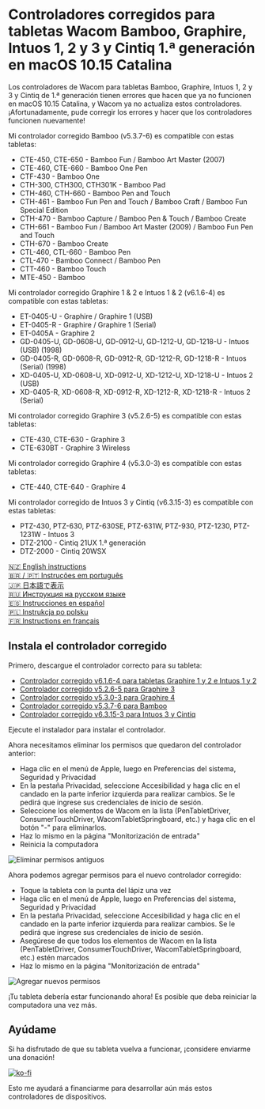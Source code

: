 # Controladores corregidos para tabletas Wacom Bamboo, Graphire, Intuos 1, 2 y 3 y Cintiq 1.ª generación en macOS 10.15 Catalina

Los controladores de Wacom para tabletas Bamboo, Graphire, Intuos 1, 2 y 3 y Cintiq de 1.ª generación tienen errores que
hacen que ya no funcionen en macOS 10.15 Catalina, y Wacom ya no actualiza estos controladores.
¡Afortunadamente, pude corregir los errores y hacer que los controladores funcionen nuevamente!

Mi controlador corregido Bamboo (v5.3.7-6) es compatible con estas tabletas:

- CTE-450, CTE-650 - Bamboo Fun / Bamboo Art Master (2007)
- CTE-460, CTE-660 - Bamboo One Pen
- CTF-430 - Bamboo One
- CTH-300, CTH300, CTH301K - Bamboo Pad
- CTH-460, CTH-660 - Bamboo Pen and Touch
- CTH-461 - Bamboo Fun Pen and Touch / Bamboo Craft / Bamboo Fun Special Edition
- CTH-470 - Bamboo Capture / Bamboo Pen & Touch / Bamboo Create
- CTH-661 - Bamboo Fun / Bamboo Art Master (2009) / Bamboo Fun Pen and Touch
- CTH-670 - Bamboo Create
- CTL-460, CTL-660 - Bamboo Pen 
- CTL-470 - Bamboo Connect / Bamboo Pen
- CTT-460 - Bamboo Touch
- MTE-450 - Bamboo

Mi controlador corregido Graphire 1 & 2 e Intuos 1 & 2 (v6.1.6-4) es compatible con estas tabletas:

- ET-0405-U - Graphire / Graphire 1 (USB)
- ET-0405-R - Graphire / Graphire 1 (Serial)
- ET-0405A - Graphire 2
- GD-0405-U, GD-0608-U, GD-0912-U, GD-1212-U, GD-1218-U - Intuos (USB) (1998)
- GD-0405-R, GD-0608-R, GD-0912-R, GD-1212-R, GD-1218-R - Intuos (Serial) (1998)
- XD-0405-U, XD-0608-U, XD-0912-U, XD-1212-U, XD-1218-U - Intuos 2 (USB)
- XD-0405-R, XD-0608-R, XD-0912-R, XD-1212-R, XD-1218-R - Intuos 2 (Serial)

Mi controlador corregido Graphire 3 (v5.2.6-5) es compatible con estas tabletas:

- CTE-430, CTE-630 - Graphire 3
- CTE-630BT - Graphire 3 Wireless

Mi controlador corregido Graphire 4 (v5.3.0-3) es compatible con estas tabletas:

- CTE-440, CTE-640 - Graphire 4

Mi controlador corregido de Intuos 3 y Cintiq (v6.3.15-3) es compatible con estas tabletas:

- PTZ-430, PTZ-630, PTZ-630SE, PTZ-631W, PTZ-930, PTZ-1230, PTZ-1231W - Intuos 3
- DTZ-2100 - Cintiq 21UX 1.ª generación
- DTZ-2000 - Cintiq 20WSX

[🇳🇿 English instructions](Readme.md)   
[🇧🇷 / 🇵🇹 Instruções em português](Readme.pt-BR.md)  
[🇯🇵 日本語で表示](Readme.ja-JP.md)   
[🇷🇺 Инструкция на русском языке](Readme.ru-RU.md)  
[🇪🇸 Instrucciones en español](Readme.es.md)   
[🇵🇱 Instrukcja po polsku](Readme.pl.md)   
[🇫🇷 Instructions en français](Readme.fr-FR.md)   

## Instala el controlador corregido

Primero, descargue el controlador correcto para su tableta:

- [Controlador corregido v6.1.6-4 para tabletas Graphire 1 y 2 e Intuos 1 y 2](https://github.com/thenickdude/wacom-driver-fix/releases/download/patch-10/Install-Wacom-Tablet-6.1.6-4-patched.pkg)
- [Controlador corregido v5.2.6-5 para Graphire 3](https://github.com/thenickdude/wacom-driver-fix/releases/download/patch-10/Install-Wacom-Tablet-5.2.6-5-patched.pkg)
- [Controlador corregido v5.3.0-3 para Graphire 4](https://github.com/thenickdude/wacom-driver-fix/releases/download/patch-10/Install-Wacom-Tablet-5.3.0-3-patched.pkg)
- [Controlador corregido v5.3.7-6 para Bamboo](https://github.com/thenickdude/wacom-driver-fix/releases/download/patch-10/Install-Wacom-Tablet-5.3.7-6-patched.pkg)
- [Controlador corregido v6.3.15-3 para Intuos 3 y Cintiq](https://github.com/thenickdude/wacom-driver-fix/releases/download/patch-10/Install-Wacom-Tablet-6.3.15-3-patched.pkg)

Ejecute el instalador para instalar el controlador.

Ahora necesitamos eliminar los permisos que quedaron del controlador anterior:

- Haga clic en el menú de Apple, luego en Preferencias del sistema, Seguridad y Privacidad
- En la pestaña Privacidad, seleccione Accesibilidad y haga clic en el candado en la parte inferior izquierda para realizar cambios. Se le pedirá que ingrese sus credenciales de inicio de sesión.
- Seleccione los elementos de Wacom en la lista (PenTabletDriver, ConsumerTouchDriver, WacomTabletSpringboard, etc.) y haga clic en el botón "-" para eliminarlos.
- Haz lo mismo en la página "Monitorización de entrada"
- Reinicia la computadora

![Eliminar permisos antiguos](screenshots/en-AU/security-and-privacy-delete.jpg)

Ahora podemos agregar permisos para el nuevo controlador corregido:

- Toque la tableta con la punta del lápiz una vez
- Haga clic en el menú de Apple, luego en Preferencias del sistema, Seguridad y Privacidad
- En la pestaña Privacidad, seleccione Accesibilidad y haga clic en el candado en la parte inferior izquierda para realizar cambios. Se le pedirá que ingrese sus credenciales de inicio de sesión.
- Asegúrese de que todos los elementos de Wacom en la lista (PenTabletDriver, ConsumerTouchDriver, WacomTabletSpringboard, etc.) estén marcados
- Haz lo mismo en la página "Monitorización de entrada"

![Agregar nuevos permisos](screenshots/en-AU/security-and-privacy-tick.jpg)

¡Tu tableta debería estar funcionando ahora! Es posible que deba reiniciar la computadora una vez más.

## Ayúdame

Si ha disfrutado de que su tableta vuelva a funcionar, ¡considere enviarme una donación!

[![ko-fi](https://ko-fi.com/img/githubbutton_sm.svg)](https://ko-fi.com/H2H5BAT7Z)

Esto me ayudará a financiarme para desarrollar aún más estos controladores de dispositivos.